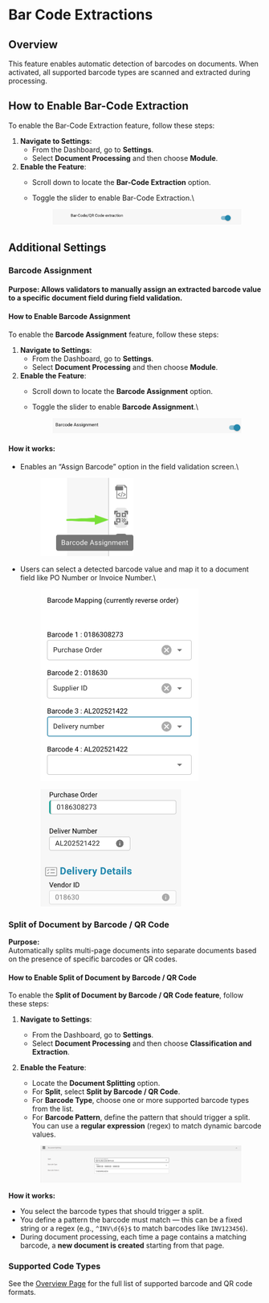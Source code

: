 # Bar Code Extractions

## Overview

This feature enables automatic detection of barcodes on documents. When activated, all supported barcode types are scanned and extracted during processing.

## How to Enable Bar-Code Extraction&#x20;

To enable the Bar-Code Extraction feature, follow these steps:

1. **Navigate to Settings**:
   * From the Dashboard, go to **Settings**.
   * Select **Document Processing** and then choose **Module**.
2. **Enable the Feature**:
   * Scroll down to locate the **Bar-Code Extraction** option.
   *   Toggle the slider to enable Bar-Code Extraction.\


       <figure><img src="../../../../../.gitbook/assets/image (445).png" alt=""><figcaption></figcaption></figure>

## **Additional Settings**

### **Barcode Assignment**

#### **Purpose:** Allows validators to manually assign an extracted barcode value to a specific document field during field validation.

#### How to Enable **Barcode Assignment**&#x20;

To enable the **Barcode Assignment** feature, follow these steps:

1. **Navigate to Settings**:
   * From the Dashboard, go to **Settings**.
   * Select **Document Processing** and then choose **Module**.
2. **Enable the Feature**:
   * Scroll down to locate the **Barcode Assignment** option.
   *   Toggle the slider to enable **Barcode Assignment**.\


       <figure><img src="../../../../../.gitbook/assets/image (446).png" alt=""><figcaption></figcaption></figure>

#### **How it works:**

*   Enables an “Assign Barcode” option in the field validation screen.\


    <div align="left"><figure><img src="../../../../../.gitbook/assets/image (450).png" alt="" width="185"><figcaption></figcaption></figure></div>
*   Users can select a detected barcode value and map it to a document field like PO Number or Invoice Number.\


    <div align="left"><figure><img src="../../../../../.gitbook/assets/image (451).png" alt="" width="315"><figcaption></figcaption></figure> <figure><img src="../../../../../.gitbook/assets/SCreen.jpg" alt="" width="280"><figcaption></figcaption></figure></div>

### Split of Document by Barcode / QR Code

**Purpose:**\
Automatically splits multi-page documents into separate documents based on the presence of specific barcodes or QR codes.

#### How to Enable Split of Document by Barcode / QR Code

To enable the  **Split of Document by Barcode / QR Code feature**, follow these steps:

1. **Navigate to Settings**:
   * From the Dashboard, go to **Settings**.
   * Select **Document Processing** and then choose **Classification and Extraction**.
2.  **Enable the Feature**:

    * Locate the **Document Splitting** option.
    * For **Split**, select **Split by Barcode / QR Code**.
    * For **Barcode Type**, choose one or more supported barcode types from the list.
    * For **Barcode Pattern**, define the pattern that should trigger a split. You can use a **regular expression** (regex) to match dynamic barcode values.

    <figure><img src="../../../../../.gitbook/assets/image (448).png" alt=""><figcaption></figcaption></figure>

**How it works:**

* You select the barcode types that should trigger a split.
* You define a pattern the barcode must match — this can be a fixed string or a regex (e.g., `^INV\d{6}$` to match barcodes like `INV123456`).
* During document processing, each time a page contains a matching barcode, a **new document is created** starting from that page.

### Supported Code Types

See the [Overview Page](./) for the full list of supported barcode and QR code formats.
